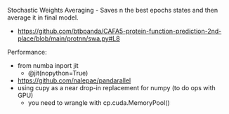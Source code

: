  Stochastic Weights Averaging -  Saves n the best epochs states and then average it in final model.
- https://github.com/btbpanda/CAFA5-protein-function-prediction-2nd-place/blob/main/protnn/swa.py#L8

Performance:
- from numba inport jit
	- @jit(nopython=True)
- https://github.com/nalepae/pandarallel
- using cupy as a near drop-in replacement for numpy (to do ops with GPU)
	- you need to wrangle with cp.cuda.MemoryPool()